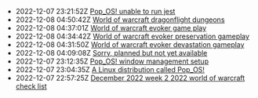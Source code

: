 * 2022-12-07 23:21:52Z [Pop_OS! unable to run jest](../8)
* 2022-12-08 04:50:42Z [World of warcraft dragonflight dungeons](../4)
* 2022-12-08 04:37:01Z [World of warcraft evoker game play](../1)
* 2022-12-08 04:34:42Z [World of warcraft evoker preservation gameplay](../3)
* 2022-12-08 04:31:50Z [World of warcraft evoker devastation gameplay](../2)
* 2022-12-08 04:09:08Z [Sorry, planned but not yet available](../0)
* 2022-12-07 23:12:35Z [Pop_OS! window management setup](../6)
* 2022-12-07 23:04:35Z [A Linux distribution called Pop_OS!](../7)
* 2022-12-07 22:57:25Z [December 2022 week 2 2022 world of warcraft check list](../5)
